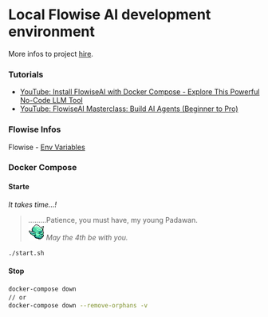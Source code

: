# Local Flowise AI development environment

More infos to project [hire](docs/project.md).

### Tutorials

- [YouTube: Install FlowiseAI with Docker Compose - Explore This Powerful No-Code LLM Tool](https://www.youtube.com/watch?v=ZJvl1_DVy_g)
- [YouTube: FlowiseAI Masterclass: Build AI Agents (Beginner to Pro)](https://www.youtube.com/watch?v=9TaRksXuLWY)

### Flowise Infos

Flowise - [Env Variables](https://github.com/FlowiseAI/Flowise/blob/main/CONTRIBUTING.md#-env-variables⁠)

### Docker Compose

#### Starte

*It takes time...!*

> .........Patience, you must have, my young Padawan.  
> <img src="docs/img/yoda.png" style="transform: scaleX(-1);" alt="yoda">
> *May the 4th be with you.*

```bash
./start.sh
```

#### Stop

```bash
docker-compose down
// or
docker-compose down --remove-orphans -v
```
